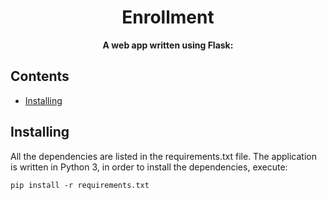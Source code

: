 <h1 align="center">
    Enrollment
</h1>

<p align="center">
  <strong>A web app written using Flask:</strong><br>
</p>

## Contents
- [Installing](#-installing)



## Installing
All the dependencies are listed in the requirements.txt file. The application is written in Python 3, in order to 
install the dependencies, execute:

    pip install -r requirements.txt